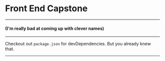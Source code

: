 # Front End Capstone
****
#### (I'm really bad at coming up with clever names)

***

Checkout out `package.json` for devDependencies. But you already knew that.
***
